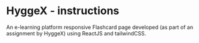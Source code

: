 # HyggeX - instructions
An e-learning platform responsive Flashcard page developed (as part of an assignment by HyggeX) using ReactJS and tailwindCSS.
